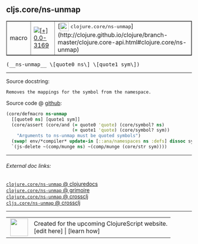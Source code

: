 ## cljs.core/ns-unmap



 <table border="1">
<tr>
<td>macro</td>
<td><a href="https://github.com/cljsinfo/cljs-api-docs/tree/0.0-3169"><img valign="middle" alt="[+] 0.0-3169" title="Added in 0.0-3169" src="https://img.shields.io/badge/+-0.0--3169-lightgrey.svg"></a> </td>
<td>
[<img height="24px" valign="middle" src="http://i.imgur.com/1GjPKvB.png"> <samp>clojure.core/ns-unmap</samp>](http://clojure.github.io/clojure/branch-master/clojure.core-api.html#clojure.core/ns-unmap)
</td>
</tr>
</table>


 <samp>
(__ns-unmap__ \[quote0 ns\] \[quote1 sym\])<br>
</samp>

---





Source docstring:

```
Removes the mappings for the symbol from the namespace.
```


Source code @ [github](https://github.com/clojure/clojurescript/blob/r1.7.189/src/main/clojure/cljs/core.cljc#L2615-L2622):

```clj
(core/defmacro ns-unmap
  [[quote0 ns] [quote1 sym]]
  (core/assert (core/and (= quote0 'quote) (core/symbol? ns)
                         (= quote1 'quote) (core/symbol? sym))
    "Arguments to ns-unmap must be quoted symbols")
  (swap! env/*compiler* update-in [::ana/namespaces ns :defs] dissoc sym)
  `(js-delete ~(comp/munge ns) ~(comp/munge (core/str sym))))
```

<!--
Repo - tag - source tree - lines:

 <pre>
clojurescript @ r1.7.189
└── src
    └── main
        └── clojure
            └── cljs
                └── <ins>[core.cljc:2615-2622](https://github.com/clojure/clojurescript/blob/r1.7.189/src/main/clojure/cljs/core.cljc#L2615-L2622)</ins>
</pre>

-->

---



###### External doc links:

[`clojure.core/ns-unmap` @ clojuredocs](http://clojuredocs.org/clojure.core/ns-unmap)<br>
[`clojure.core/ns-unmap` @ grimoire](http://conj.io/store/v1/org.clojure/clojure/1.7.0-beta3/clj/clojure.core/ns-unmap/)<br>
[`clojure.core/ns-unmap` @ crossclj](http://crossclj.info/fun/clojure.core/ns-unmap.html)<br>
[`cljs.core/ns-unmap` @ crossclj](http://crossclj.info/fun/cljs.core/ns-unmap.html)<br>

---

 <table>
<tr><td>
<img valign="middle" align="right" width="48px" src="http://i.imgur.com/Hi20huC.png">
</td><td>
Created for the upcoming ClojureScript website.<br>
[edit here] | [learn how]
</td></tr></table>

[edit here]:https://github.com/cljsinfo/cljs-api-docs/blob/master/cljsdoc/cljs.core/ns-unmap.cljsdoc
[learn how]:https://github.com/cljsinfo/cljs-api-docs/wiki/cljsdoc-files

<!--

This information was too distracting to show to readers, but I'll leave it
commented here since it is helpful to:

- pretty-print the data used to generate this document
- and show how to retrieve that data



The API data for this symbol:

```clj
{:ns "cljs.core",
 :name "ns-unmap",
 :signature ["[[quote0 ns] [quote1 sym]]"],
 :history [["+" "0.0-3169"]],
 :type "macro",
 :full-name-encode "cljs.core/ns-unmap",
 :source {:code "(core/defmacro ns-unmap\n  [[quote0 ns] [quote1 sym]]\n  (core/assert (core/and (= quote0 'quote) (core/symbol? ns)\n                         (= quote1 'quote) (core/symbol? sym))\n    \"Arguments to ns-unmap must be quoted symbols\")\n  (swap! env/*compiler* update-in [::ana/namespaces ns :defs] dissoc sym)\n  `(js-delete ~(comp/munge ns) ~(comp/munge (core/str sym))))",
          :title "Source code",
          :repo "clojurescript",
          :tag "r1.7.189",
          :filename "src/main/clojure/cljs/core.cljc",
          :lines [2615 2622]},
 :full-name "cljs.core/ns-unmap",
 :clj-symbol "clojure.core/ns-unmap",
 :docstring "Removes the mappings for the symbol from the namespace."}

```

Retrieve the API data for this symbol:

```clj
;; from Clojure REPL
(require '[clojure.edn :as edn])
(-> (slurp "https://raw.githubusercontent.com/cljsinfo/cljs-api-docs/catalog/cljs-api.edn")
    (edn/read-string)
    (get-in [:symbols "cljs.core/ns-unmap"]))
```

-->
